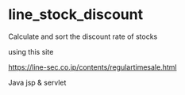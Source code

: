 # line_stock_discount
Calculate and sort the discount rate of stocks

using this site

https://line-sec.co.jp/contents/regulartimesale.html


Java 
jsp & servlet

